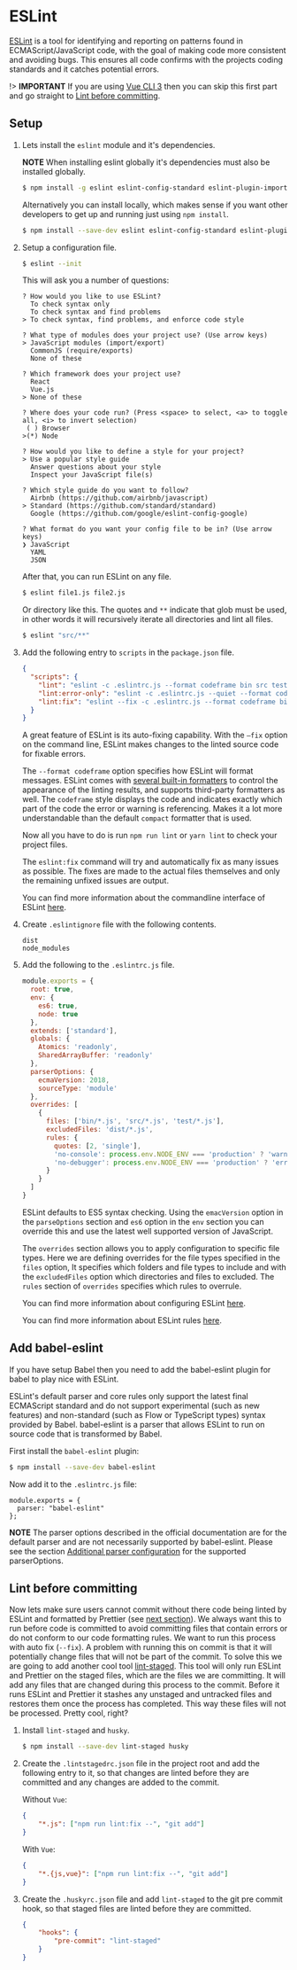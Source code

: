 # ESLint

[ESLint](https://eslint.org) is a tool for identifying and reporting on patterns found in ECMAScript/JavaScript code, with the goal of making code more consistent and avoiding bugs. This ensures all code confirms with the projects coding standards and it catches potential errors.

!> **IMPORTANT** If you are using [Vue CLI 3](https://cli.vuejs.org/) then you can skip this first part and go straight to [Lint before committing](#lint-before-committing).

## Setup

1. Lets install the `eslint` module and it's dependencies.

    **NOTE** When installing eslint globally it's dependencies must also be installed globally.
    
    ```bash
    $ npm install -g eslint eslint-config-standard eslint-plugin-import eslint-plugin-node eslint-plugin-promise eslint-plugin-standard
    ```
    
    Alternatively you can install locally, which makes sense if you want other developers to get up and running just using `npm install`.

    ```bash
    $ npm install --save-dev eslint eslint-config-standard eslint-plugin-import eslint-plugin-node eslint-plugin-promise eslint-plugin-standard
    ```

2. Setup a configuration file.

    ```bash
    $ eslint --init
    ```

    This will ask you a number of questions:
    
    ```
    ? How would you like to use ESLint?
      To check syntax only
      To check syntax and find problems
    > To check syntax, find problems, and enforce code style
    
    ? What type of modules does your project use? (Use arrow keys)
    > JavaScript modules (import/export)
      CommonJS (require/exports)
      None of these
      
    ? Which framework does your project use?
      React
      Vue.js
    > None of these

    ? Where does your code run? (Press <space> to select, <a> to toggle all, <i> to invert selection)
     ( ) Browser
    >(*) Node

    ? How would you like to define a style for your project?
    > Use a popular style guide
      Answer questions about your style
      Inspect your JavaScript file(s)

    ? Which style guide do you want to follow?
      Airbnb (https://github.com/airbnb/javascript)
    > Standard (https://github.com/standard/standard)
      Google (https://github.com/google/eslint-config-google)
    
    ? What format do you want your config file to be in? (Use arrow keys)
    ❯ JavaScript
      YAML
      JSON
    ```

    After that, you can run ESLint on any file.
    
    ```bash
    $ eslint file1.js file2.js
    ```

    Or directory like this. The quotes and `**` indicate that glob must be used, in other words it will recursively iterate all directories and lint all files.

    ```bash
    $ eslint "src/**"
    ```

3. Add the following entry to `scripts` in the `package.json` file.

   ```json
   {
     "scripts": {
       "lint": "eslint -c .eslintrc.js --format codeframe bin src tests",
       "lint:error-only": "eslint -c .eslintrc.js --quiet --format codeframe bin src tests",
       "lint:fix": "eslint --fix -c .eslintrc.js --format codeframe bin src tests"
     }
   }
   ```

    A great feature of ESLint is its auto-fixing capability. With the `–fix` option on the command line, ESLint makes changes to the linted source code for fixable errors.

    The `--format codeframe` option specifies how ESLint will format messages. ESLint comes with [several built-in formatters](https://eslint.org/docs/user-guide/formatters/) to control the appearance of the linting results, and supports third-party formatters as well. The `codeframe` style displays the code and indicates exactly which part of the code the error or warning is referencing. Makes it a lot more understandable than the default `compact` formatter that is used.

   Now all you have to do is run `npm run lint` or `yarn lint` to check your project files.

   The `eslint:fix` command will try and automatically fix as many issues as possible. The fixes are made to the actual files themselves and only the remaining unfixed issues are output.

   You can find more information about the commandline interface of ESLint [here](https://eslint.org/docs/user-guide/command-line-interface).

4. Create `.eslintignore` file with the following contents.

   ```
   dist
   node_modules
   ```

5. Add the following to the `.eslintrc.js` file.

    ```js
    module.exports = {
      root: true,
      env: {
        es6: true,
        node: true
      },
      extends: ['standard'],
      globals: {
        Atomics: 'readonly',
        SharedArrayBuffer: 'readonly'
      },
      parserOptions: {
        ecmaVersion: 2018,
        sourceType: 'module'
      },
      overrides: [
        {
          files: ['bin/*.js', 'src/*.js', 'test/*.js'],
          excludedFiles: 'dist/*.js',
          rules: {
            quotes: [2, 'single'],
            'no-console': process.env.NODE_ENV === 'production' ? 'warn' : 'off',
            'no-debugger': process.env.NODE_ENV === 'production' ? 'error' : 'off'
          }
        }
      ]
    }
    ```

   ESLint defaults to ES5 syntax checking. Using the `emacVersion` option in the `parseOptions` section and `es6` option in the `env` section you can override this and use the latest well supported version of JavaScript.

   The `overrides` section allows you to apply configuration to specific file types. Here we are defining overrides for the file types specified in the `files` option, It specifies which folders and file types to include and with the `excludedFiles` option which directories and files to excluded. The `rules` section of `overrides` specifies which rules to overrule.

   You can find more information about configuring ESLint [here](https://eslint.org/docs/user-guide/configuring).

   You can find more information about ESLint rules [here](https://eslint.org/docs/rules/).

## Add babel-eslint

If you have setup Babel then you need to add the babel-eslint plugin for babel to play nice with ESLint.

ESLint's default parser and core rules only support the latest final ECMAScript standard and do not support experimental (such as new features) and non-standard (such as Flow or TypeScript types) syntax provided by Babel. babel-eslint is a parser that allows ESLint to run on source code that is transformed by Babel.

First install the `babel-eslint` plugin:

```bash
$ npm install --save-dev babel-eslint
```

Now add it to the `.eslintrc.js` file:

```
module.exports = {
  parser: "babel-eslint"
};
```

**NOTE** The parser options described in the official documentation are for the default parser and are not necessarily supported by babel-eslint. Please see the section [Additional parser configuration](https://github.com/babel/babel-eslint#additional-parser-configuration) for the supported parserOptions.

## Lint before committing

Now lets make sure users cannot commit without there code being linted by ESLint and formatted by Prettier (see [next section](sections/4-tooling/prettier.md)). We always want this to run before code is committed to avoid committing files that contain errors or do not conform to our code formatting rules. We want to run this process with auto fix (`--fix`). A problem with running this on commit is that it will potentially change files that will not be part of the commit. To solve this we are going to add another cool tool [lint-staged](https://github.com/okonet/lint-staged). This tool will only run ESLint and Prettier on the staged files, which are the files we are committing. It will add any files that are changed during this process to the commit. Before it runs ESLint and Prettier it stashes any unstaged and untracked files and restores them once the process has completed. This way these files will not be processed. Pretty cool, right?

1. Install `lint-staged` and `husky`.

   ```bash
   $ npm install --save-dev lint-staged husky
   ```

2. Create the `.lintstagedrc.json` file in the project root and add the following entry to it, so that changes are linted before they are committed and any changes are added to the commit.

    Without `Vue`:
    
    ```json
    {
        "*.js": ["npm run lint:fix --", "git add"]
    }
    ```
    
    With `Vue`:
    
    ```json
    {
        "*.{js,vue}": ["npm run lint:fix --", "git add"]
    }
    ```

3. Create the `.huskyrc.json` file and add `lint-staged` to the git pre commit hook, so that staged files are linted before they are committed.

    ```json
    {
        "hooks": {
            "pre-commit": "lint-staged"
        }
    }
    ```

